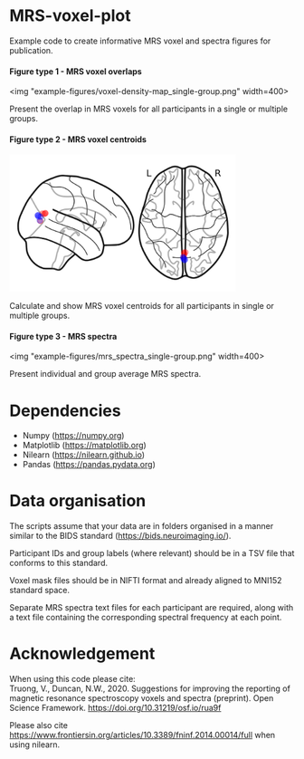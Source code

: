 # MRS-voxel-plot
Example code to create informative MRS voxel and spectra figures for publication.  
#### Figure type 1 - MRS voxel overlaps
<img "example-figures/voxel-density-map_single-group.png" width=400>

Present the overlap in MRS voxels for all participants in a single or multiple groups.  
#### Figure type 2 - MRS voxel centroids

<img src="example-figures/mask-centroids_two-groups.png" width=400>

Calculate and show MRS voxel centroids for all participants in single or multiple groups.  

#### Figure type 3 - MRS spectra  
<img "example-figures/mrs_spectra_single-group.png" width=400>

Present individual and group average MRS spectra.


# Dependencies
- Numpy (https://numpy.org)
- Matplotlib (https://matplotlib.org)
- Nilearn (https://nilearn.github.io)
- Pandas (https://pandas.pydata.org)

# Data organisation
The scripts assume that your data are in folders organised in a manner similar to the BIDS standard (https://bids.neuroimaging.io/).  

Participant IDs and group labels (where relevant) should be in a TSV file that conforms to this standard.  

Voxel mask files should be in NIFTI format and already aligned to MNI152 standard space.  

Separate MRS spectra text files for each participant are required, along with a text file containing the corresponding spectral frequency at each point.

# Acknowledgement
When using this code please cite:  
Truong, V., Duncan, N.W., 2020. Suggestions for improving the reporting of magnetic resonance spectroscopy voxels and spectra (preprint). Open Science Framework. https://doi.org/10.31219/osf.io/rua9f

Please also cite https://www.frontiersin.org/articles/10.3389/fninf.2014.00014/full when using nilearn.
